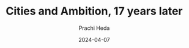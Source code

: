 ---
author: ["Prachi Heda"]
date: 2024-04-07
draft: true
title: "Cities and Ambition, 17 years later"
description: "How Cities and Ambition, by Paul Graham, has changed from my point of view."
---